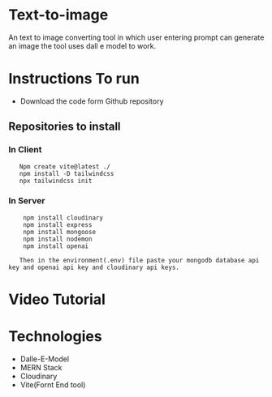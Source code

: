 # Text-to-image
An text to image converting tool in which user entering prompt can generate an image the tool uses dall e model to work.
# Instructions To run 
  - Download the code form Github repository
  ## Repositories to install
   ###  In Client 
   ```
      Npm create vite@latest ./ 
      npm install -D tailwindcss
      npx tailwindcss init
   ```
   ### In Server 
   ```
       npm install cloudinary
       npm install express
       npm install mongoose
       npm install nodemon
       npm install openai
   ```
       Then in the environment(.env) file paste your mongodb database api key and openai api key and cloudinary api keys.
        
     
# Video Tutorial


# Technologies
 - Dalle-E-Model
 - MERN Stack
 - Cloudinary
 - Vite(Fornt End tool)
